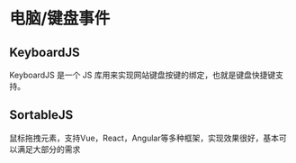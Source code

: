 # 电脑/键盘事件

## KeyboardJS

KeyboardJS 是一个 JS 库用来实现网站键盘按键的绑定，也就是键盘快捷键支持。

## SortableJS

鼠标拖拽元素，支持Vue，React，Angular等多种框架，实现效果很好，基本可以满足大部分的需求

